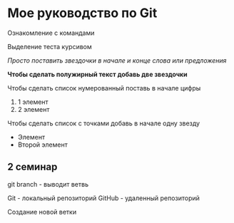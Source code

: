 # Мое руководство по Git

Ознакомление с командами

Выделение теста курсивом

*Просто поставить звездочки в начале и конце слова или предложения*

**Чтобы сделать полужирный текст добавь две звездочки**

Чтобы сделать список нумерованный поставь в начале цифры

1. 1 элемент
2. 2 элемент

Чтобы сделать список с точками добавь в начале одну звезду 

* Элемент
* Второй элемент

## 2 семинар
git branch - выводит ветвь

Git - локальный репозиторий
GitHub - удаленный репозиторий

Создание новой ветки 

